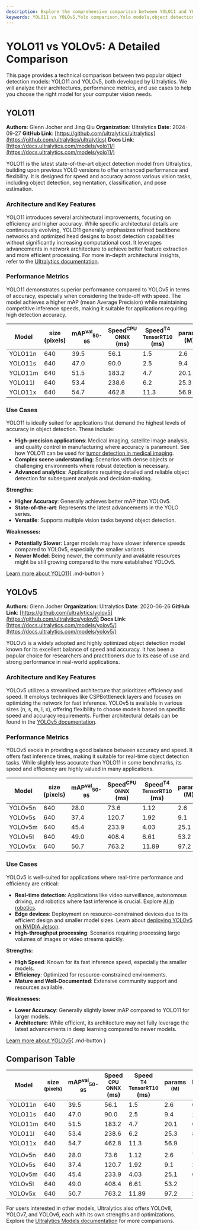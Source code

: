 ```yaml
---
description: Explore the comprehensive comparison between YOLO11 and YOLOv5. Learn about their architectures, performance metrics, use cases, and strengths.
keywords: YOLO11 vs YOLOv5,Yolo comparison,Yolo models,object detection,Yolo performance,Yolo benchmarks,Ultralytics,Yolo architecture
---
```


# YOLO11 vs YOLOv5: A Detailed Comparison

<script async src="https://cdn.jsdelivr.net/npm/chart.js@3.9.1/dist/chart.min.js"></script>
<script defer src="../../javascript/benchmark.js"></script>

<canvas id="modelComparisonChart" width="1024" height="400" active-models='["YOLO11", "YOLOv5"]'></canvas>

This page provides a technical comparison between two popular object detection models: YOLO11 and YOLOv5, both developed by Ultralytics. We will analyze their architectures, performance metrics, and use cases to help you choose the right model for your computer vision needs.

## YOLO11

**Authors**: Glenn Jocher and Jing Qiu
**Organization**: Ultralytics
**Date**: 2024-09-27
**GitHub Link**: [https://github.com/ultralytics/ultralytics](https://github.com/ultralytics/ultralytics)
**Docs Link**: [https://docs.ultralytics.com/models/yolo11/](https://docs.ultralytics.com/models/yolo11/)

YOLO11 is the latest state-of-the-art object detection model from Ultralytics, building upon previous YOLO versions to offer enhanced performance and flexibility. It is designed for speed and accuracy across various vision tasks, including object detection, segmentation, classification, and pose estimation.

### Architecture and Key Features

YOLO11 introduces several architectural improvements, focusing on efficiency and higher accuracy. While specific architectural details are continuously evolving, YOLO11 generally emphasizes refined backbone networks and optimized head designs to boost detection capabilities without significantly increasing computational cost. It leverages advancements in network architecture to achieve better feature extraction and more efficient processing. For more in-depth architectural insights, refer to the [Ultralytics documentation](https://docs.ultralytics.com/).

### Performance Metrics

YOLO11 demonstrates superior performance compared to YOLOv5 in terms of accuracy, especially when considering the trade-off with speed. The model achieves a higher mAP (mean Average Precision) while maintaining competitive inference speeds, making it suitable for applications requiring high detection accuracy.

| Model   | size (pixels) | mAP<sup>val</sup><sub>50-95</sub> | Speed<sup>CPU ONNX</sup> (ms) | Speed<sup>T4 TensorRT10</sup> (ms) | params (M) | FLOPs (B) |
| ------- | ------------- | --------------------------------- | ----------------------------- | ---------------------------------- | ---------- | --------- |
| YOLO11n | 640           | 39.5                              | 56.1                          | 1.5                                | 2.6        | 6.5       |
| YOLO11s | 640           | 47.0                              | 90.0                          | 2.5                                | 9.4        | 21.5      |
| YOLO11m | 640           | 51.5                              | 183.2                         | 4.7                                | 20.1       | 68.0      |
| YOLO11l | 640           | 53.4                              | 238.6                         | 6.2                                | 25.3       | 86.9      |
| YOLO11x | 640           | 54.7                              | 462.8                         | 11.3                               | 56.9       | 194.9     |

### Use Cases

YOLO11 is ideally suited for applications that demand the highest levels of accuracy in object detection. These include:

- **High-precision applications**: Medical imaging, satellite image analysis, and quality control in manufacturing where accuracy is paramount. See how YOLO11 can be used for [tumor detection in medical imaging](https://www.ultralytics.com/blog/using-yolo11-for-tumor-detection-in-medical-imaging).
- **Complex scene understanding**: Scenarios with dense objects or challenging environments where robust detection is necessary.
- **Advanced analytics**: Applications requiring detailed and reliable object detection for subsequent analysis and decision-making.

**Strengths:**

- **Higher Accuracy**: Generally achieves better mAP than YOLOv5.
- **State-of-the-art**: Represents the latest advancements in the YOLO series.
- **Versatile**: Supports multiple vision tasks beyond object detection.

**Weaknesses:**

- **Potentially Slower**: Larger models may have slower inference speeds compared to YOLOv5, especially the smaller variants.
- **Newer Model**: Being newer, the community and available resources might be still growing compared to the more established YOLOv5.

[Learn more about YOLO11](https://docs.ultralytics.com/models/yolo11/){ .md-button }

## YOLOv5

**Authors**: Glenn Jocher
**Organization**: Ultralytics
**Date**: 2020-06-26
**GitHub Link**: [https://github.com/ultralytics/yolov5](https://github.com/ultralytics/yolov5)
**Docs Link**: [https://docs.ultralytics.com/models/yolov5/](https://docs.ultralytics.com/models/yolov5/)

YOLOv5 is a widely adopted and highly optimized object detection model known for its excellent balance of speed and accuracy. It has been a popular choice for researchers and practitioners due to its ease of use and strong performance in real-world applications.

### Architecture and Key Features

YOLOv5 utilizes a streamlined architecture that prioritizes efficiency and speed. It employs techniques like CSPBottleneck layers and focuses on optimizing the network for fast inference. YOLOv5 is available in various sizes (n, s, m, l, x), offering flexibility to choose models based on specific speed and accuracy requirements. Further architectural details can be found in the [YOLOv5 documentation](https://docs.ultralytics.com/yolov5/).

### Performance Metrics

YOLOv5 excels in providing a good balance between accuracy and speed. It offers fast inference times, making it suitable for real-time object detection tasks. While slightly less accurate than YOLO11 in some benchmarks, its speed and efficiency are highly valued in many applications.

| Model   | size (pixels) | mAP<sup>val</sup><sub>50-95</sub> | Speed<sup>CPU ONNX</sup> (ms) | Speed<sup>T4 TensorRT10</sup> (ms) | params (M) | FLOPs (B) |
| ------- | ------------- | --------------------------------- | ----------------------------- | ---------------------------------- | ---------- | --------- |
| YOLOv5n | 640           | 28.0                              | 73.6                          | 1.12                               | 2.6        | 7.7       |
| YOLOv5s | 640           | 37.4                              | 120.7                         | 1.92                               | 9.1        | 24.0      |
| YOLOv5m | 640           | 45.4                              | 233.9                         | 4.03                               | 25.1       | 64.2      |
| YOLOv5l | 640           | 49.0                              | 408.4                         | 6.61                               | 53.2       | 135.0     |
| YOLOv5x | 640           | 50.7                              | 763.2                         | 11.89                              | 97.2       | 246.4     |

### Use Cases

YOLOv5 is well-suited for applications where real-time performance and efficiency are critical:

- **Real-time detection**: Applications like video surveillance, autonomous driving, and robotics where fast inference is crucial. Explore [AI in robotics](https://www.ultralytics.com/blog/from-algorithms-to-automation-ais-role-in-robotics).
- **Edge devices**: Deployment on resource-constrained devices due to its efficient design and smaller model sizes. Learn about [deploying YOLOv5 on NVIDIA Jetson](https://docs.ultralytics.com/yolov5/tutorials/running_on_jetson_nano/).
- **High-throughput processing**: Scenarios requiring processing large volumes of images or video streams quickly.

**Strengths:**

- **High Speed**: Known for its fast inference speed, especially the smaller models.
- **Efficiency**: Optimized for resource-constrained environments.
- **Mature and Well-Documented**: Extensive community support and resources available.

**Weaknesses:**

- **Lower Accuracy**: Generally slightly lower mAP compared to YOLO11 for larger models.
- **Architecture**: While efficient, its architecture may not fully leverage the latest advancements in deep learning compared to newer models.

[Learn more about YOLOv5](https://docs.ultralytics.com/models/yolov5/){ .md-button }

## Comparison Table

| Model   | size<br><sup>(pixels) | mAP<sup>val</sup><sub>50-95</sub> | Speed<br><sup>CPU ONNX</sup> (ms) | Speed<br><sup>T4 TensorRT10</sup> (ms) | params<br><sup>(M) | FLOPs<br><sup>(B) |
| ------- | --------------------- | --------------------------------- | --------------------------------- | -------------------------------------- | ------------------ | ----------------- |
| YOLO11n | 640                   | 39.5                              | 56.1                              | 1.5                                    | 2.6                | 6.5               |
| YOLO11s | 640                   | 47.0                              | 90.0                              | 2.5                                    | 9.4                | 21.5              |
| YOLO11m | 640                   | 51.5                              | 183.2                             | 4.7                                    | 20.1               | 68.0              |
| YOLO11l | 640                   | 53.4                              | 238.6                             | 6.2                                    | 25.3               | 86.9              |
| YOLO11x | 640                   | 54.7                              | 462.8                             | 11.3                                   | 56.9               | 194.9             |
|         |                       |                                   |                                   |                                        |                    |                   |
| YOLOv5n | 640                   | 28.0                              | 73.6                              | 1.12                                   | 2.6                | 7.7               |
| YOLOv5s | 640                   | 37.4                              | 120.7                             | 1.92                                   | 9.1                | 24.0              |
| YOLOv5m | 640                   | 45.4                              | 233.9                             | 4.03                                   | 25.1               | 64.2              |
| YOLOv5l | 640                   | 49.0                              | 408.4                             | 6.61                                   | 53.2               | 135.0             |
| YOLOv5x | 640                   | 50.7                              | 763.2                             | 11.89                                  | 97.2               | 246.4             |

For users interested in other models, Ultralytics also offers YOLOv8, YOLOv7, and YOLOv6, each with its own strengths and optimizations. Explore the [Ultralytics Models documentation](https://docs.ultralytics.com/models/) for more comparisons.